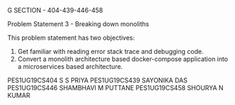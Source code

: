 G SECTION - 404-439-446-458

Problem Statement 3 - Breaking down monoliths

This problem statement has two objectives:

1. Get familiar with reading error stack trace and debugging code.
2. Convert a monolith architecture based docker-compose application into a microservices based architecture.

PES1UG19CS404 S S PRIYA
PES1UG19CS439 SAYONIKA DAS
PES1UG19CS446 SHAMBHAVI M PUTTANE
PES1UG19CS458 SHOURYA N KUMAR
